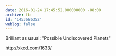 ```yaml
---
date: 2016-01-24 17:45:52.000000000 -08:00
archive: fb
id: '1453686352'
weblog: false
---
```


Brilliant as usual: "Possible Undiscovered Planets"

http://xkcd.com/1633/
